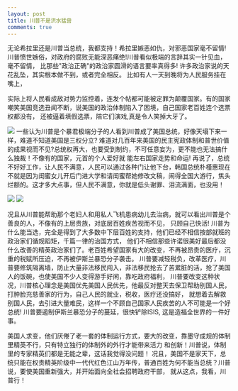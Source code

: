 ```yaml
---
layout: post
title: 川普不是洪水猛兽
comments: true
---
```


无论希拉里还是川普当总统，我都支持！希拉里嫉恶如仇，对邪恶国家毫不留情!川普愤世嫉俗，对政府的腐败无能深恶痛绝!川普看似极端的言辞其实一针见血，毫不留情，
比那些"政治正确"的政治家圆滑的语言要率真得多! 许多政治家说的天花乱坠，其实根本做不到，或者完全相反。
比如有人一天到晚将为人民服务挂在嘴上，
<!--more--> 
实际上将人民看成敌对势力监控着，连发个帖都可能被定罪为颠覆国家。有的国家嘲笑美国竞选丑闻不断，说美国的政治体制陷入了困境，自己国家老百姓连个选票权都没有，
还被逼着填假选票，陪它们演戏,真是令人笑掉大牙了。

![](http://n.sinaimg.cn/games/transform/20160429/TJkB-fxrtztc3050592.jpg)
一些认为川普是个暴君极端分子的人看到川普成了美国总统，好像天塌下来一样，难道不知道美国是三权分立?
难道对几百年来美国的民主宪政体制和普世价值的成果视而不见?总统权再大，也要受到制约，不可任意妄为，更不能也无法搞什么独裁！不像有的国家，元首的个人爱好就
能左右国家走势和命运!  再说了，总统不好好工作，让人民不满意，人民可以通过各种门让他下台，韩国总统朴槿惠现在不就是因为闺蜜女儿开后门进大学和请闺蜜帮她修改文稿，闹得全国大游行，焦头烂额的。这才多大点事，但人民不满意，你就是低头谢罪、泪流满面，也没用！

![](https://encrypted-tbn3.gstatic.com/images?q=tbn:ANd9GcQBYHNz8-fig1ocNh7peDEODRibtWP6FFaIpK_vWgOvlT6KH68y-g)  ![](http://img5.imgtn.bdimg.com/it/u=4171620411,4018029876&fm=11&gp=0.jpg)

况且从川普能帮助那个老妇人和用私人飞机患病幼儿去治病，就可以看出川普是个善良的人，不像有的上层贵族，对底层百姓疾苦视而不见，
只顾自己快活! 川普为什么能当选，完全是得到了大多数中下层百姓的支持，他们已经不相信按部就班的政治家们循规蹈矩，千篇一律的治国方式，
他们不相信那些许诺很美好最后都没什么改善的精英政治家们了。老百姓希望国家有大的改变，不再被昂贵的医疗，沉重的税赋所压迫，不再被伊斯兰暴恐分子袭击。
川普要减轻税负，改革医疗，川普要修筑隔离墙，防止大量非法移民闯入，非法移民抢去了苦累脏的活，抢了美国人的饭碗，也使美国不少人变得游手好闲，靠吃政府福利，
川普要改变这种状况，川普核心理念是美国优先美国人民优先，他最反对整天去保卫帮助别国人民，打肿脸充慈善家的行为，自己人民的就业，税收，医疗还没搞好，
就想着去解救别国人民，去引进大量难民，这样一个不顾自己国家人民疾苦的人不可能是一个好总统! 川普要遏制伊斯兰暴恐分子的蔓延，很快铲除ISIS,
这是造福全世界的一件好事。

美国人求变，他们厌倦了老一套的体制运行方式，要大的改变，靠墨守成规的体制里精英不行，只有特立独行的体制外的外行才能带来活力
和创新！川普说，体制里的专家精英们都是无能之辈，这话我觉得没问题！
况且，美国不是家天下，总统只能在权贵精英阶级中一代代红色江山万年传，普通百姓为何不能当总统？川普说，要使美国重新强大，并开始面向全社会招聘政府干部，
就从这点，我看，川普行！
